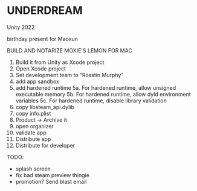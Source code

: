 # UNDERDREAM

Unity 2022

birthday present for Maoxun 

BUILD AND NOTARIZE MOXIE'S LEMON FOR MAC
1. Build it from Unity as Xcode project
2. Open Xcode project
3. Set development team to “Rosstin Murphy”
4. add app sandbox
5. add hardened runtime
5a. For hardened runtime, allow unsigned executable memory
5b. For hardened runtime, allow dyld environment variables
5c. For hardened runtime, disable library validation
6. copy libsteam_api.dylib
7. copy info.plist
9. Product -> Archive it
10. open organizer
11. validate app
12. Distribute app
13. Distribute for developer 

TODO:
 - splash screen
 - fix bad steam preview thingie
 - promotion? Send blast email
